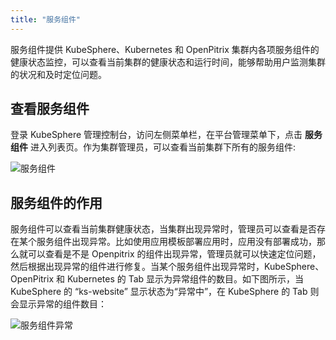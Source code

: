 ```yaml
---
title: "服务组件"
---
```


服务组件提供 KubeSphere、Kubernetes 和 OpenPitrix 集群内各项服务组件的健康状态监控，可以查看当前集群的健康状态和运行时间，能够帮助用户监测集群的状况和及时定位问题。


## 查看服务组件

登录 KubeSphere 管理控制台，访问左侧菜单栏，在平台管理菜单下，点击 **服务组件** 进入列表页。作为集群管理员，可以查看当前集群下所有的服务组件:

![服务组件](/service-components.png)

## 服务组件的作用

服务组件可以查看当前集群健康状态，当集群出现异常时，管理员可以查看是否存在某个服务组件出现异常。比如使用应用模板部署应用时，应用没有部署成功，那么就可以查看是不是 Openpitrix 的组件出现异常，管理员就可以快速定位问题，然后根据出现异常的组件进行修复。当某个服务组件出现异常时，KubeSphere、OpenPitrix 和 Kubernetes 的 Tab 显示为异常组件的数目。如下图所示，当 KubeSphere 的 “ks-website” 显示状态为“异常中”，在 KubeSphere 的 Tab 则会显示异常的组件数目：

![服务组件异常](/service-components-fault.png)